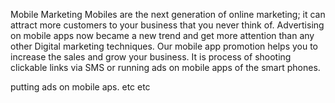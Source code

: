 Mobile Marketing
Mobiles are the next generation of online marketing; it can attract more customers to your business that you never think of. Advertising on mobile apps now became a new trend and get more attention than any other Digital marketing techniques. Our mobile app promotion helps you to increase the sales and grow your business. It is process of shooting clickable links via SMS or running ads on mobile apps of the smart phones.


putting ads on mobile aps. etc etc 
